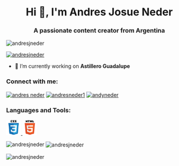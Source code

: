 <h1 align="center">Hi 👋, I'm Andres Josue Neder</h1>
<h3 align="center">A passionate content creator from Argentina</h3>

<p align="left"> <img src="https://komarev.com/ghpvc/?username=andresjneder&label=Profile%20views&color=0e75b6&style=flat" alt="andresjneder" /> </p>

<p align="left"> <a href="https://github.com/ryo-ma/github-profile-trophy"><img src="https://github-profile-trophy.vercel.app/?username=andresjneder" alt="andresjneder" /></a> </p>

- 🔭 I’m currently working on **Astillero Guadalupe**

<h3 align="left">Connect with me:</h3>
<p align="left">
<a href="https://fb.com/andres neder" target="blank"><img align="center" src="https://raw.githubusercontent.com/rahuldkjain/github-profile-readme-generator/master/src/images/icons/Social/facebook.svg" alt="andres neder" height="30" width="40" /></a>
<a href="https://instagram.com/andresneder1" target="blank"><img align="center" src="https://raw.githubusercontent.com/rahuldkjain/github-profile-readme-generator/master/src/images/icons/Social/instagram.svg" alt="andresneder1" height="30" width="40" /></a>
<a href="https://www.youtube.com/c/andyneder" target="blank"><img align="center" src="https://raw.githubusercontent.com/rahuldkjain/github-profile-readme-generator/master/src/images/icons/Social/youtube.svg" alt="andyneder" height="30" width="40" /></a>
</p>

<h3 align="left">Languages and Tools:</h3>
<p align="left"> <a href="https://www.w3schools.com/css/" target="_blank" rel="noreferrer"> <img src="https://raw.githubusercontent.com/devicons/devicon/master/icons/css3/css3-original-wordmark.svg" alt="css3" width="40" height="40"/> </a> <a href="https://www.w3.org/html/" target="_blank" rel="noreferrer"> <img src="https://raw.githubusercontent.com/devicons/devicon/master/icons/html5/html5-original-wordmark.svg" alt="html5" width="40" height="40"/> </a> </p>

<p><img align="left" src="https://github-readme-stats.vercel.app/api/top-langs?username=andresjneder&show_icons=true&locale=en&layout=compact" alt="andresjneder" /></p>

<p>&nbsp;<img align="center" src="https://github-readme-stats.vercel.app/api?username=andresjneder&show_icons=true&locale=en" alt="andresjneder" /></p>

<p><img align="center" src="https://github-readme-streak-stats.herokuapp.com/?user=andresjneder&" alt="andresjneder" /></p>



